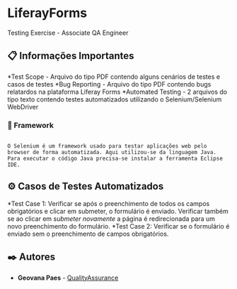 # LiferayForms
Testing Exercise - Associate QA Engineer

## 📋 Informações Importantes

*Test Scope - Arquivo do tipo PDF contendo alguns cenários de testes e casos de testes 
*Bug Reporting - Arquivo do tipo PDF contendo bugs relatardos na plataforma Liferay Forms
*Automated Testing -  2 arquivos do tipo texto contendo testes automatizados utilizando o Selenium/Selenium WebDriver

### 🔧 Framework 

```

O Selenium é um framework usado para testar aplicações web pelo browser de forma automatizada. Aqui utilizou-se da linguagem Java.
Para executar o código Java precisa-se instalar a ferramenta Eclipse IDE.

```

## ⚙️ Casos de Testes Automatizados

*Test Case 1: Verificar se após o preenchimento de todos os campos obrigatórios e clicar em submeter, o formulário é enviado. Verificar também se ao clicar em *submeter novamente* a página é redirecionada para um novo preenchimento do formulário.
*Test Case 2: Verificar se o formulário é enviado sem o preenchimento de campos obrigatórios.


## ✒️ Autores


* **Geovana Paes** -  [QualityAssurance](https://github.com/GeovanaPaes)
